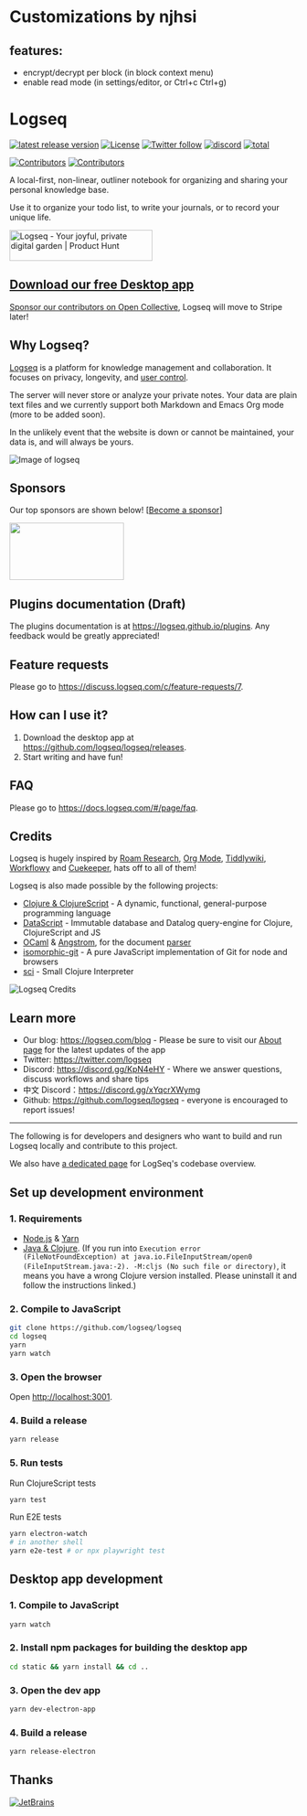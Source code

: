 # Customizations by njhsi
## features:
 - encrypt/decrypt per block (in block context menu)
 - enable read mode (in settings/editor, or Ctrl+c Ctrl+g)


# Logseq

[![latest release version](https://img.shields.io/github/v/release/logseq/logseq)](https://github.com/logseq/logseq/releases)
[![License](https://img.shields.io/github/license/logseq/logseq?color=blue)](https://github.com/logseq/logseq/blob/master/LICENSE.md)
[![Twitter follow](https://img.shields.io/badge/follow-%40logseq-blue.svg?style=flat&logo=twitter)](https://twitter.com/logseq)
[![discord](https://img.shields.io/discord/725182569297215569?label=discord&logo=Discord&color=blue)](https://discord.gg/KpN4eHY)
[![total](https://opencollective.com/logseq/tiers/badge.svg?color=blue)](https://opencollective.com/logseq)

[![Contributors](https://opencollective.com/logseq/tiers/sponsors.svg?avatarHeight=24&width=600)](https://opencollective.com/logseq)
[![Contributors](https://opencollective.com/logseq/tiers/backers.svg?avatarHeight=24&width=600)](https://opencollective.com/logseq)

A local-first, non-linear, outliner notebook for organizing and sharing your personal knowledge base.

Use it to organize your todo list, to write your journals, or to record your unique life.

<a href="https://www.producthunt.com/posts/logseq?utm_source=badge-review&utm_medium=badge&utm_souce=badge-logseq#discussion-body" target="_blank"><img src="https://api.producthunt.com/widgets/embed-image/v1/review.svg?post_id=298158&theme=light" alt="Logseq - Your joyful, private digital garden | Product Hunt" style="width: 250px; height: 54px;" width="250" height="54" /></a>

## [Download our free Desktop app](https://github.com/logseq/logseq/releases)
[Sponsor our contributors on Open Collective](https://opencollective.com/logseq), Logseq will move to Stripe later!

## Why Logseq?

[Logseq](https://logseq.com) is a platform for knowledge management and collaboration. It focuses on privacy, longevity, and [user control](https://www.gnu.org/philosophy/free-sw.en.html).

The server will never store or analyze your private notes. Your data are plain text files and we currently support both Markdown and Emacs Org mode (more to be added soon).

In the unlikely event that the website is down or cannot be maintained, your data is, and will always be yours.

![Image of logseq](https://cdn.logseq.com/%2F8b9a461d-437e-4ca5-a2da-18b51077b5142020_07_25_Screenshot%202020-07-25%2013-29-49%20%2B0800.png?Expires=4749255017&Signature=Qbx6jkgAytqm6nLxVXQQW1igfcf~umV1OcG6jXUt09TOVhgXyA2Z5jHJ3AGJASNcphs31pZf4CjFQ5mRCyVKw6N8wb8Nn-MxuTJl0iI8o-jLIAIs9q1v-2cusCvuFfXH7bq6ir8Lpf0KYAprzuZ00FENin3dn6RBW35ENQwUioEr5Ghl7YOCr8bKew3jPV~OyL67MttT3wJig1j3IC8lxDDT8Ov5IMG2GWcHERSy00F3mp3tJtzGE17-OUILdeuTFz6d-NDFAmzB8BebiurYz0Bxa4tkcdLUpD5ToFHU08jKzZExoEUY8tvaZ1-t7djmo3d~BAXDtlEhC2L1YC2aVQ__&Key-Pair-Id=APKAJE5CCD6X7MP6PTEA)

## Sponsors

Our top sponsors are shown below! [[Become a sponsor](https://opencollective.com/logseq#sponsor)]

<a href="https://www.deta.sh/" target="_blank"><img width=200 height=100 src="https://uploads-ssl.webflow.com/5eb96efa78dc680fc15be3be/5ebd24f6cbf6e9ebd674656e_Logo.svg" /></a>


## Plugins documentation (Draft)
The plugins documentation is at https://logseq.github.io/plugins. Any feedback would be greatly appreciated!

## Feature requests

Please go to https://discuss.logseq.com/c/feature-requests/7.

## How can I use it?

1. Download the desktop app at https://github.com/logseq/logseq/releases.
2. Start writing and have fun!

## FAQ
Please go to https://docs.logseq.com/#/page/faq.

## Credits

Logseq is hugely inspired by [Roam Research](https://roamresearch.com/), [Org Mode](https://orgmode.org/), [Tiddlywiki](https://tiddlywiki.com/), [Workflowy](https://workflowy.com/) and [Cuekeeper](https://github.com/talex5/cuekeeper), hats off to all of them!

Logseq is also made possible by the following projects:

- [Clojure & ClojureScript](https://clojure.org/) - A dynamic, functional, general-purpose programming language
- [DataScript](https://github.com/tonsky/datascript) - Immutable database and Datalog query-engine for Clojure, ClojureScript and JS
- [OCaml](https://ocaml.org/) & [Angstrom](https://github.com/inhabitedtype/angstrom), for the document [parser](https://github.com/mldoc/mldoc)
- [isomorphic-git](https://isomorphic-git.org/) - A pure JavaScript implementation of Git for node and browsers
- [sci](https://github.com/borkdude/sci) - Small Clojure Interpreter

![Logseq Credits](https://asset.logseq.com/static/img/credits.png)

## Learn more

- Our blog: https://logseq.com/blog - Please be sure to visit our [About page](https://logseq.com/blog/about) for the latest updates of the app
- Twitter: https://twitter.com/logseq
- Discord: https://discord.gg/KpN4eHY - Where we answer questions, discuss workflows and share tips
- 中文 Discord：https://discord.gg/xYqcrXWymg
- Github: https://github.com/logseq/logseq - everyone is encouraged to report issues!

---

The following is for developers and designers who want to build and run Logseq locally and contribute to this project.

We also have [a dedicated page](https://github.com/logseq/logseq/blob/master/CODEBASE_OVERVIEW.md) for LogSeq's codebase overview.

## Set up development environment

### 1. Requirements

- [Node.js](https://nodejs.org/en/download/) & [Yarn](https://classic.yarnpkg.com/en/docs/install/)
- [Java & Clojure](https://clojure.org/guides/getting_started). (If you run into `Execution error (FileNotFoundException) at java.io.FileInputStream/open0 (FileInputStream.java:-2). -M:cljs (No such file or directory)`, it means you have a wrong Clojure version installed. Please uninstall it and follow the instructions linked.)

### 2. Compile to JavaScript

```bash
git clone https://github.com/logseq/logseq
cd logseq
yarn
yarn watch
```

### 3. Open the browser

Open <http://localhost:3001>.

### 4. Build a release

```bash
yarn release
```

### 5. Run tests

Run ClojureScript tests

```bash
yarn test
```

Run E2E tests

``` bash
yarn electron-watch
# in another shell
yarn e2e-test # or npx playwright test
```

## Desktop app development

### 1. Compile to JavaScript

```bash
yarn watch
```

### 2. Install npm packages for building the desktop app

``` bash
cd static && yarn install && cd ..
```

### 3. Open the dev app

```bash
yarn dev-electron-app
```

### 4. Build a release

```bash
yarn release-electron
```

## Thanks

[![JetBrains](docs/assets/jetbrains.svg)](https://www.jetbrains.com/?from=logseq)
